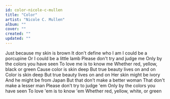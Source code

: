 ```yaml
---
id: color-nicole-c-mullen
title: "Color"
artist: "Nicole C. Mullen"
album: ""
cover: ""
created: ""
updated: ""
---
```


Just because my skin is brown
It don't define who I am
I could be a porcupine
Or I could be a little lamb
Please don't try and judge me
Only by the colors you have seen
To love me is to know me
Whether red, yellow, black or green
Cause color is skin deep
But true beauty lives on and on
Color is skin deep
But true beauty lives on and on
Her skin might be ivory
And he might be from Japan
But that don't make a better woman
That don't make a lesser man
Please don't try to judge 'em
Only by the colors you have seen
To love 'em is to know 'em
Whether red, yellow, white, or green